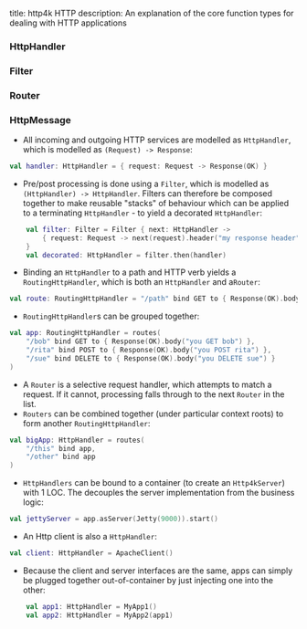 title: http4k HTTP
description: An explanation of the core function types for dealing with HTTP applications

### HttpHandler

### Filter

### Router

### HttpMessage

* All incoming and outgoing HTTP services are modelled as `HttpHandler`, which is modelled as `(Request) -> Response`:
```kotlin
val handler: HttpHandler = { request: Request -> Response(OK) }
```
* Pre/post processing is done using a `Filter`, which is modelled as `(HttpHandler) -> HttpHandler`. Filters can therefore be composed together to make reusable "stacks" of behaviour which can be applied to a terminating `HttpHandler` - to yield
  a decorated `HttpHandler`:
```kotlin
    val filter: Filter = Filter { next: HttpHandler ->
        { request: Request -> next(request).header("my response header", "value") }
    }
    val decorated: HttpHandler = filter.then(handler)
```
* Binding an `HttpHandler` to a path and HTTP verb yields a `RoutingHttpHandler`, which is both an `HttpHandler` and a`Router`:
```kotlin
val route: RoutingHttpHandler = "/path" bind GET to { Response(OK).body("you GET bob") }
```
* `RoutingHttpHandler`s can be grouped together:
```kotlin
val app: RoutingHttpHandler = routes(
    "/bob" bind GET to { Response(OK).body("you GET bob") },
    "/rita" bind POST to { Response(OK).body("you POST rita") },
    "/sue" bind DELETE to { Response(OK).body("you DELETE sue") }
)
```
* A `Router` is a selective request handler, which attempts to match a request. If it cannot, processing falls through to the next `Router` in the list.
* `Routers` can be combined together (under particular context roots) to form another `RoutingHttpHandler`:
```kotlin
val bigApp: HttpHandler = routes(
    "/this" bind app, 
    "/other" bind app
)
```
* `HttpHandlers` can be bound to a container (to create an `Http4kServer`) with 1 LOC. The decouples the server implementation from the business logic:
```kotlin
val jettyServer = app.asServer(Jetty(9000)).start()
```
* An Http client is also a `HttpHandler`:
```kotlin
val client: HttpHandler = ApacheClient()
```
* Because the client and server interfaces are the same, apps can simply be plugged together out-of-container by just injecting one into the other:
```kotlin
    val app1: HttpHandler = MyApp1()
    val app2: HttpHandler = MyApp2(app1)
```
